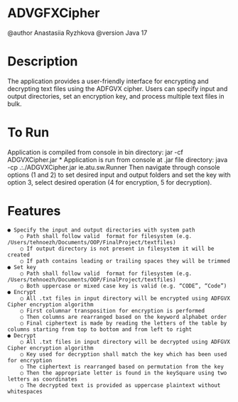 # ADVGFXCipher

@author Anastasiia Ryzhkova
@version Java 17

# Description

The application provides a user-friendly interface for encrypting and decrypting text files using the ADFGVX cipher. Users can specify input and output directories, set an encryption key, and process multiple text files in bulk.

# To Run

Application is compiled from console in bin directory:
jar -cf ADGVXCipher.jar *
Application is run from console at .jar file directory:
java -cp .:./ADGVXCipher.jar ie.atu.sw.Runner
Then navigate through console options (1 and 2) to set desired input and output folders and set the key with option 3, select desired operation (4 for encryption, 5 for decryption).

# Features

```
● Specify the input and output directories with system path 
    ○ Path shall follow valid  format for filesystem (e.g. /Users/tehnoezh/Documents/OOP/FinalProject/textfiles)
    ○ If output directory is not present in filesystem it will be created
    ○ If path contains leading or trailing spaces they will be trimmed
● Set key
    ○ Path shall follow valid  format for filesystem (e.g. /Users/tehnoezh/Documents/OOP/FinalProject/textfiles)
    ○ Both uppercase or mixed case key is valid (e.g. “CODE”, “Code”)
● Encrypt
    ○ All .txt files in input directory will be encrypted using ADFGVX Cipher encryption algorithm
    ○ First columnar transposition for encryption is performed 
    ○ Then columns are rearranged based on the keyword alphabet order
    ○ Final ciphertext is made by reading the letters of the table by columns starting from top to bottom and from left to right
● Decrypt
    ○ All .txt files in input directory will be decrypted using ADFGVX Cipher encryption algorithm
    ○ Key used for decryption shall match the key which has been used for encryption
    ○ The ciphertext is rearranged based on permutation from the key 
    ○ Then the appropriate letter is found in the keySquare using two letters as coordinates
    ○ The decrypted text is provided as uppercase plaintext without whitespaces

```

